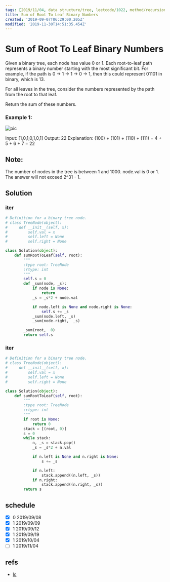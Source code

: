 ```yaml
---
tags: [2019/11/04, data structure/tree, leetcode/1022, method/recursion, method/traversal/dfs]
title: Sum of Root To Leaf Binary Numbers
created: '2019-09-07T06:29:00.205Z'
modified: '2019-11-30T14:51:35.454Z'
---
```


# Sum of Root To Leaf Binary Numbers

Given a binary tree, each node has value 0 or 1.  Each root-to-leaf path represents a binary number starting with the most significant bit.  For example, if the path is 0 -> 1 -> 1 -> 0 -> 1, then this could represent 01101 in binary, which is 13.

For all leaves in the tree, consider the numbers represented by the path from the root to that leaf.

Return the sum of these numbers.



### Example 1:

![pic](https://assets.leetcode.com/uploads/2019/04/04/sum-of-root-to-leaf-binary-numbers.png)

Input: [1,0,1,0,1,0,1]
Output: 22
Explanation: (100) + (101) + (110) + (111) = 4 + 5 + 6 + 7 = 22


## Note:

The number of nodes in the tree is between 1 and 1000.
node.val is 0 or 1.
The answer will not exceed 2^31 - 1.

## Solution

### iter

```python
# Definition for a binary tree node.
# class TreeNode(object):
#     def __init__(self, x):
#         self.val = x
#         self.left = None
#         self.right = None

class Solution(object):
    def sumRootToLeaf(self, root):
        """
        :type root: TreeNode
        :rtype: int
        """
        self.s = 0
        def _sum(node, _s):
            if node is None:
                return
            _s = _s*2 + node.val

            if node.left is None and node.right is None:
                self.s += _s
            _sum(node.left, _s)
            _sum(node.right,  _s)

        _sum(root,  0)
        return self.s
```

### iter

```python
# Definition for a binary tree node.
# class TreeNode(object):
#     def __init__(self, x):
#         self.val = x
#         self.left = None
#         self.right = None

class Solution(object):
    def sumRootToLeaf(self, root):
        """
        :type root: TreeNode
        :rtype: int
        """
        if root is None:
            return 0
        stack = [(root, 0)]
        s = 0
        while stack:
            n, _s = stack.pop()
            _s = _s*2 + n.val

            if n.left is None and n.right is None:
                s += _s

            if n.left:
                stack.append((n.left, _s))
            if n.right:
                stack.append((n.right, _s))
        return s

```

## schedule

* [x] 0 2019/09/08
* [x] 1 2019/09/09
* [x] 1 2019/09/12
* [x] 1 2019/09/19
* [x] 1 2019/10/04
* [ ] 1 2019/11/04

## refs

* [lc](https://leetcode.com/problems/sum-of-root-to-leaf-binary-numbers/)
